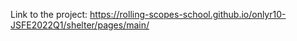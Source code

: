 Link to the project: https://rolling-scopes-school.github.io/onlyr10-JSFE2022Q1/shelter/pages/main/

